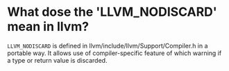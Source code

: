 # What dose the 'LLVM_NODISCARD' mean in llvm?



`LLVM_NODISCARD` is defined in llvm/include/llvm/Support/Compiler.h in a portable way. It allows use of compiler-specific feature of which warning if a type or return value is discarded.